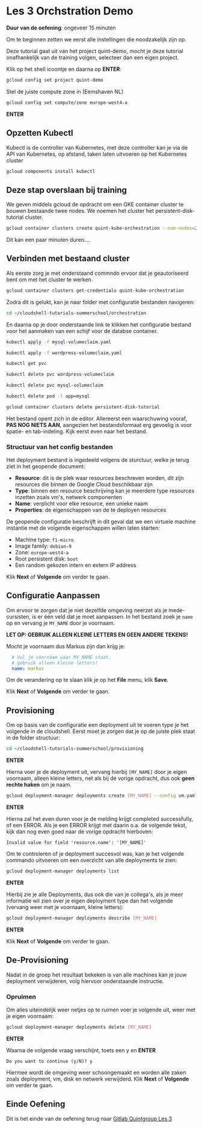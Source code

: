 # Les 3 Orchstration Demo
<walkthrough-directive-name name="Markus Keuter">
</walkthrough-directive-name>

**Duur van de oefening**: ongeveer 15 minuten

Om te beginnen zetten we eerst alle instellingen die noodzakelijk zijn op.

Deze tutorial gaat uit van het project quint-demo, mocht je deze tutorial 
onafhankelijk van de training volgen, selecteer dan een eigen project.

Klik op het shell icoontje en daarna op **ENTER**:

```bash
gcloud config set project quint-demo
```  

Stel de juiste compute zone in (Eemshaven NL) 
```bash
gcloud config set compute/zone europe-west4-a
```  

**ENTER**

## Opzetten Kubectl
Kubectl is de controller van Kubernetes, met deze controller kan je via de API van 
Kubernetes, op afstand, taken laten uitvoeren op het Kubernetes cluster

```bash
gcloud components install kubectl
```

## Deze stap overslaan bij training
We geven middels gcloud de opdracht om een GKE container cluster te bouwen bestaande 
twee nodes. We noemen het cluster het persistent-disk-tutorial cluster.
```bash  
gcloud container clusters create quint-kube-orchestration --num-nodes=2
```
Dit kan een paar minuten duren....

## Verbinden met bestaand cluster
Als eerste zorg je met onderstaand commndo ervoor dat je geautoriseerd bent om
met het cluster te werken.

```bash
gcloud container clusters get-credentials quint-kube-orchestration
```

Zodra dit is gelukt, kan je naar folder met configuratie bestanden navigeren:
```bash
cd ~/cloudshell-tutorials-summerschool/orchestration
```
En daarna op je door onderstaande link te klikken het configuratie bestand voor het aanmaken van een schijf voor de databse container.

<walkthrough-editor-open-file filePath="cloudshell-tutorials-summerschool/orchestration/mysql-volumeclaim.yaml" text="Open configuratie bestand mysql-volumeclaim.yaml">
</walkthrough-editor-open-file>

```bash
kubectl apply -f mysql-volumeclaim.yaml
```

```bash
kubectl apply -f wordpress-volumeclaim.yaml
```

```bash
kubectl get pvc
```

```bash
kubectl delete pvc wordpress-volumeclaim
```

```bash
kubectl delete pvc mysql-volumeclaim
```

```bash
kubectl delete pod -l app=mysql
```

```bash
gcloud container clusters delete persistent-disk-tutorial
```


Het bestand opent zich in de editor. Allereerst een waarschuwing vooraf, **PAS NOG NIETS AAN**, 
aangezien het bestandsformaat erg gevoelig is voor spatie- en tab-indeling. Kijk eerst even naar het bestand.

### Structuur van het config bestanden
Het deployment bestand is ingedeeld volgens de sturctuur, welke je terug ziet in het geopende document: 
- **Resource**: dit is de plek waar resources beschreven worden, dit zijn resources die 
binnen de Google Cloud beschikbaar zijn
- **Type**: binnen een resource beschrijving kan je meerdere type resources inzetten zoals vm's, 
netwerk componenten
- **Name**: verplicht voor elke resource, een unieke naam
- **Properties**: de eigenschappen van de te deployen resources

De geopende configuratie beschrijft in dit geval dat we een virtuele machine instantie met de volgende eigenschappen willen laten starten:

+ Machine type: `f1-micro`
+ Image family: `debian-9`
+ Zone: `europe-west4-a`
+ Root persistent disk: `boot`
+ Een random gekozen intern en extern IP address

Klik **Next** of **Volgende** om verder te gaan.

## Configuratie Aanpassen
Om ervoor te zorgen dat je niet dezelfde omgeving neerzet als je mede-cursisten, is er één veld dat je moet aanpassen.
In het bestand zoek je `name` op en vervang je `MY_NAME` door je voornaam. 

**LET OP: GEBRUIK ALLEEN KLEINE LETTERS EN GEEN ANDERE TEKENS!**

Mocht je voornaam dus Markus zijn dan krijg je:

```yaml
  # Vul je voornaam waar MY_NAME staat, 
  # gebruik alleen kleine letters!
  name: markus
```
Om de verandering op te slaan klik je op het **File** menu, klik **Save**.

Klik **Next** of **Volgende** om verder te gaan.

## Provisioning
Om op basis van de configuratie een deployment uit te voeren type je het volgende in de cloudshell.
Eerst moet je zorgen dat je op de juiste plek staat in de folder structuur:
```bash
cd ~/cloudshell-tutorials-summerschool/provisioning
```

**ENTER** 

Hierna voer je de deployment uit, vervang hierbij `[MY_NAME]` door je eigen voornaam, alleen kleine letters, net als bij de vorige opdracht, dus ook **geen rechte haken** om je naam.

```bash
gcloud deployment-manager deployments create [MY_NAME] --config vm.yaml
```

**ENTER**

Hierna zal het even duren voor je de melding krijgt completed successfully, of een ERROR. Als je een ERROR krijgt met daarin o.a. de volgende tekst, kijk dan nog even goed naar de vorige opdracht hierboven:
```
Invalid value for field 'resource.name': '[MY_NAME]'
```

Om te controleren of je deployment succesvol was, kan je het volgende commando uitvoeren om een overzicht van alle deployments te zien:
```bash
gcloud deployment-manager deployments list
```

**ENTER**

Hierbij zie je alle Deployments, dus ook die van je collega's, als je meer informatie wil zien over je eigen deployment 
type dan het volgende (vervang weer met je voornaam, kleine letters):
```bash
gcloud deployment-manager deployments describe [MY_NAME]
```

**ENTER**

Klik **Next** of **Volgende** om verder te gaan.

## De-Provisioning
Nadat in de groep het resultaat bekeken is van alle machines kan je jouw deployment verwijderen, volg hiervoor onderstaande instructie.

### Opruimen
Om alles uiteindelijk weer netjes op te ruimen voer je volgende uit, weer met je eigen voornaam: 
```bash
gcloud deployment-manager deployments delete [MY_NAME]
```
**ENTER**

Waarna de volgende vraag verschijnt, toets een y en **ENTER**

```
Do you want to continue (y/N)? y
```
Hiermee wordt de omgeving weer schoongemaakt en worden alle zaken zoals deployment, vm, disk en netwerk verwijderd.
Klik **Next** of **Volgende** om verder te gaan.

## Einde Oefening
<walkthrough-conclusion-trophy></walkthrough-conclusion-trophy>

Dit is het einde van de oefening terug naar 
[Gitlab Quintgroup Les 3](https://gitlab.com/quintgroup/gemeenschappelijk-werken-met-git-en-gitlab/tree/master/Les%203)
